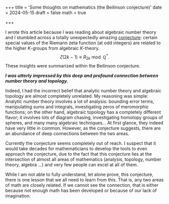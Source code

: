 +++
title = 'Some thoughts on mathematics (the Beilinson conjecture)'
date = 2024-05-15
draft = false
math = true

+++

I wrote this article because I was reading about algebraic number theory and I stumbled across a totally unexpectedly amazing [conjecture](https://math.mit.edu/juvitop/old/notes/2015_Fall/NotesF6.pdf): certain special values of the Riemann zeta function (at odd integers) are related to the higher $K$-groups from algebraic $K$-theory.
$$
\zeta(2k-1)\equiv R_{2k}\bmod{\mathbb{Q}^*}.
$$
These insights were summarized within the Beilinson conjecture.

***I was utterly impressed by this deep and profound connection between number theory and topology.***

Indeed, I had the incorrect belief that analytic number theory and algebraic topology are almost completely unrelated. My reasoning was simple: Analytic number theory involves a lot of analysis: bounding error terms, manipulating sums and integrals, investigating zeros of meromorphic functions; on the other hand, algebraic topology has a completely different flavor; it involves lots of diagram chasing, investigating homotopy groups of spheres, and many many algebraic techniques... At first glance, they indeed have very little in common. However, as the conjecture suggests, there are an abundance of deep connections between the two areas.

Currently the conjecture seems completely out of reach. I suspect that it would take decades for mathematicians to develop the tools to even approach the conjecture, due to the fact that this conjecture lies at the intersection of almost all areas of mathematics (analysis, topology, number theory, algebra ...) and very few people can excel at all of them.

While I am not able to fully understand, let alone prove, this conjecture, there is one lesson that we all need to learn from this. That is, any two areas of math are closely related. If we cannot see the connection, that is either because not enough math has been developed or because of our lack of imagination.